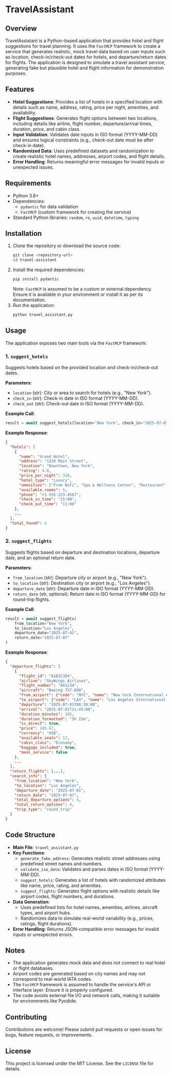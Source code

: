 # TravelAssistant

## Overview
TravelAssistant is a Python-based application that provides hotel and flight suggestions for travel planning. It uses the `FastMCP` framework to create a service that generates realistic, mock travel data based on user inputs such as location, check-in/check-out dates for hotels, and departure/return dates for flights. The application is designed to simulate a travel assistant service, generating fake but plausible hotel and flight information for demonstration purposes.

## Features
- **Hotel Suggestions**: Provides a list of hotels in a specified location with details such as name, address, rating, price per night, amenities, and availability.
- **Flight Suggestions**: Generates flight options between two locations, including details like airline, flight number, departure/arrival times, duration, price, and cabin class.
- **Input Validation**: Validates date inputs in ISO format (YYYY-MM-DD) and ensures logical constraints (e.g., check-out date must be after check-in date).
- **Randomized Data**: Uses predefined datasets and randomization to create realistic hotel names, addresses, airport codes, and flight details.
- **Error Handling**: Returns meaningful error messages for invalid inputs or unexpected issues.

## Requirements
- Python 3.8+
- Dependencies:
  - `pydantic` for data validation
  - `FastMCP` (custom framework for creating the service)
- Standard Python libraries: `random`, `re`, `uuid`, `datetime`, `typing`

## Installation
1. Clone the repository or download the source code:
   ```bash
   git clone <repository-url>
   cd travel-assistant
   ```
2. Install the required dependencies:
   ```bash
   pip install pydantic
   ```
   Note: `FastMCP` is assumed to be a custom or external dependency. Ensure it is available in your environment or install it as per its documentation.
3. Run the application:
   ```bash
   python travel_assistant.py
   ```

## Usage
The application exposes two main tools via the `FastMCP` framework:

### 1. `suggest_hotels`
Suggests hotels based on the provided location and check-in/check-out dates.

**Parameters**:
- `location` (str): City or area to search for hotels (e.g., "New York").
- `check_in` (str): Check-in date in ISO format (YYYY-MM-DD).
- `check_out` (str): Check-out date in ISO format (YYYY-MM-DD).

**Example Call**:
```python
result = await suggest_hotels(location="New York", check_in="2025-07-01", check_out="2025-07-05")
```

**Example Response**:
```json
{
  "hotels": [
    {
      "name": "Grand Hotel",
      "address": "1234 Main Street",
      "location": "Downtown, New York",
      "rating": 4.8,
      "price_per_night": 320,
      "hotel_type": "Luxury",
      "amenities": ["Free WiFi", "Spa & Wellness Center", "Restaurant", "Concierge Service"],
      "available_rooms": 5,
      "phone": "+1-555-123-4567",
      "check_in_time": "15:00",
      "check_out_time": "11:00"
    },
    ...
  ],
  "total_found": 4
}
```

### 2. `suggest_flights`
Suggests flights based on departure and destination locations, departure date, and an optional return date.

**Parameters**:
- `from_location` (str): Departure city or airport (e.g., "New York").
- `to_location` (str): Destination city or airport (e.g., "Los Angeles").
- `departure_date` (str): Departure date in ISO format (YYYY-MM-DD).
- `return_date` (str, optional): Return date in ISO format (YYYY-MM-DD) for round-trip flights.

**Example Call**:
```python
result = await suggest_flights(
    from_location="New York",
    to_location="Los Angeles",
    departure_date="2025-07-01",
    return_date="2025-07-07"
)
```

**Example Response**:
```json
{
  "departure_flights": [
    {
      "flight_id": "A1B2C3D4",
      "airline": "SkyWings Airlines",
      "flight_number": "AA1234",
      "aircraft": "Boeing 737-800",
      "from_airport": {"code": "NYC", "name": "New York International Airport", "city": "New York"},
      "to_airport": {"code": "LAX", "name": "Los Angeles International Airport", "city": "Los Angeles"},
      "departure": "2025-07-01T08:30:00",
      "arrival": "2025-07-01T11:45:00",
      "duration_minutes": 195,
      "duration_formatted": "3h 15m",
      "is_direct": true,
      "price": 245.67,
      "currency": "USD",
      "available_seats": 12,
      "cabin_class": "Economy",
      "baggage_included": true,
      "meal_service": false
    },
    ...
  ],
  "return_flights": [...],
  "search_info": {
    "from_location": "New York",
    "to_location": "Los Angeles",
    "departure_date": "2025-07-01",
    "return_date": "2025-07-07",
    "total_departure_options": 5,
    "total_return_options": 4,
    "trip_type": "round_trip"
  }
}
```

## Code Structure
- **Main File**: `travel_assistant.py`
- **Key Functions**:
  - `generate_fake_address`: Generates realistic street addresses using predefined street names and numbers.
  - `validate_iso_date`: Validates and parses dates in ISO format (YYYY-MM-DD).
  - `suggest_hotels`: Generates a list of hotels with randomized attributes like name, price, rating, and amenities.
  - `suggest_flights`: Generates flight options with realistic details like airport codes, flight numbers, and durations.
- **Data Generation**:
  - Uses predefined lists for hotel names, amenities, airlines, aircraft types, and airport hubs.
  - Randomizes data to simulate real-world variability (e.g., prices, ratings, flight durations).
- **Error Handling**: Returns JSON-compatible error messages for invalid inputs or unexpected errors.

## Notes
- The application generates mock data and does not connect to real hotel or flight databases.
- Airport codes are generated based on city names and may not correspond to real-world IATA codes.
- The `FastMCP` framework is assumed to handle the service's API or interface layer. Ensure it is properly configured.
- The code avoids external file I/O and network calls, making it suitable for environments like Pyodide.

## Contributing
Contributions are welcome! Please submit pull requests or open issues for bugs, feature requests, or improvements.

## License
This project is licensed under the MIT License. See the `LICENSE` file for details.
